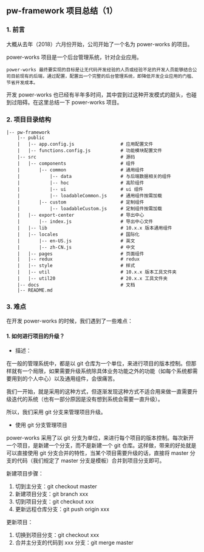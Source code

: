 ## pw-framework 项目总结（1）

### 1. 前言

大概从去年（2018）六月份开始，公司开始了一个名为 power-works 的项目。

power-works 项目是一个后台管理系统，针对企业应用。

`power-works 最终要实现的目标是让无代码开发经验的人员或经验不足的开发人员能够结合公司目前现有的后端，通过配置，配置出一个完整的后台管理系统，即降低开发企业应用的门槛、节省开发成本。`

开发 power-works 也已经有半年多时间，其中尝到过这种开发模式的甜头，也碰到过阻碍。在这里总结一下 power-works 项目。

### 2. 项目目录结构

```
|-- pw-framework
    |-- public
    |   |-- app.config.js                 # 应用配置文件
    |   |-- functions.config.js           # 功能模块配置文件
    |-- src                               # 源码
    |   |-- components                    # 组件
    |       |-- common                    # 通用组件
    |           |-- data                  # 与后端数据相关的组件
    |           |-- hoc                   # 高阶组件
    |           |-- ui                    # ui 组件
    |           |-- loadableCommon.js     # 通用组件按需加载
    |       |-- custom                    # 定制组件
    |           |-- loadableCustom.js     # 定制组件按需加载
    |   |-- export-center                 # 导出中心
    |       |-- index.js                  # 导出中心文件
    |   |-- lib                           # 10.x.x 版本通用组件
    |   |-- locales                       # 国际化
    |       |-- en-US.js                  # 英文
    |       |-- zh-CN.js                  # 中文
    |   |-- pages                         # 页面组件
    |   |-- redux                         # redux
    |   |-- style                         # 样式
    |   |-- util                          # 10.x.x 版本工具文件夹
    |   |-- util20                        # 20.x.x 工具文件夹
    |-- docs                              # 文档
    |-- README.md
```

### 3. 难点

在开发 power-works 的时候，我们遇到了一些难点：

#### 1. 如何进行项目的升级？

- 描述：

在一般的管理系统中，都是以 git 仓库为一个单位，来进行项目的版本控制。但那样就有一个局限，如果需要升级系统除具体业务功能之外的功能（如每个系统都需要用到的个人中心）以及通用组件，会很痛苦。

我们一开始，就是采用的这种方式，但逐渐发现这种方式不适合用来做一直需要升级迭代的系统（也有一部分原因是没有想到系统会需要一直升级）。

所以，我们采用 git 分支来管理项目升级。

- 使用 git 分支管理项目

power-works 采用了以 git 分支为单位，来进行每个项目的版本控制。每次新开一个项目，是新建一个分支，而不是新建一个 git 仓库。这样做，带来的好处就是可以直接使用 git 分支合并的特性，当某个项目需要升级的话，直接将 master 分支的代码（我们规定了 master 分支是模板）合并到项目分支即可。

新建项目步骤：

1. 切到主分支：git checkout master
2. 新建项目分支：git branch xxx
3. 切到项目分支：git checkout xxx
4. 更新远程仓库分支：git push origin xxx

更新项目：

1. 切换到项目分支：git checkout xxx
2. 合并主分支的代码到 xxx 分支：git merge master


